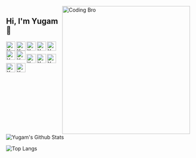 <img align="right" src="https://github.com/yugam08/yugam08/blob/master/Bro.png" alt="Coding Bro" width=350px height=350px/>

## Hi, I'm Yugam 👋

<a href="https://twitter.com/Yugam008">
  <img align="left" alt="Yugam's Twitter" width="25px" src="https://cdn.jsdelivr.net/npm/simple-icons@v3/icons/twitter.svg" />
</a>
<a href="https://www.linkedin.com/m/in/yugam-44b693170">
  <img align="left" alt="Yugam's Linkdein" width="25px" src="https://cdn.jsdelivr.net/npm/simple-icons@v3/icons/linkedin.svg" />
</a>
<a href="https://github.com/yugam08">
  <img align="left" alt="Yugam's Github" width="25px" src="https://cdn.jsdelivr.net/npm/simple-icons@v3/icons/github.svg" />
</a>
<a href="https://instagram.com/assaultpunisher">
  <img align="left" alt="Yugam's Instagram" width="25px" src="https://cdn.jsdelivr.net/npm/simple-icons@v3/icons/instagram.svg" />
</a>
<a href="https://t.me/assaultpunisher">
  <img align="left" alt="Yugam's Telegram" width="25px" src="https://cdn.jsdelivr.net/npm/simple-icons@v3/icons/telegram.svg" />
</a>
<a href="https://www.facebook.com/yugamch">
  <img align="left" alt="Yugam's Facebook" width="25px" src="https://cdn.jsdelivr.net/npm/simple-icons@v3/icons/facebook.svg" />
</a>
<a href="https://www.hackerrank.com/yugam_gla_cs18">
  <img align="left" alt="Yugam's Hackerrank" width="25px" src="https://cdn.jsdelivr.net/npm/simple-icons@3.1.0/icons/hackerrank.svg" />
</a>
<br />
<br />
<a href="https://in.pinterest.com/yugamchaudhary/">
  <img align="left" alt="Yugam's Pinterest" width="25px" src="https://cdn.jsdelivr.net/npm/simple-icons@3.1.0/icons/pinterest.svg" />
</a>
<a href="https://www.reddit.com/user/AssaultPunisher">
  <img align="left" alt="Yugam's Reddit" width="25px" src="https://cdn.jsdelivr.net/npm/simple-icons@3.1.0/icons/reddit.svg" />
</a>
<a href="https://www.kaggle.com/yugam08">
  <img align="left" alt="Yugam's Kaggle" width="25px" src="https://cdn.jsdelivr.net/npm/simple-icons@3.1.0/icons/kaggle.svg" />
</a>
<a href="https://www.hackerearth.com/@yugam08">
  <img align="left" alt="Yugam's HackerEarth" width="25px" src="https://cdn.jsdelivr.net/npm/simple-icons@3.1.0/icons/hackerearth.svg" />
</a>
<a href="https://leetcode.com/yugam08/">
  <img align="left" alt="Yugam's LeetCode" width="25px" src="https://cdn.jsdelivr.net/npm/simple-icons@3.1.0/icons/leetcode.svg" />
</a>
<br />


![Yugam's Github Stats](https://github-readme-stats.vercel.app/api?username=yugam08&theme=dark&show_icons=true&hide=contribs)

![Top Langs](https://github-readme-stats.vercel.app/api/top-langs/?username=yugam08&theme=dark&hide=PowerShell)

